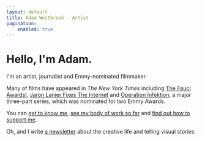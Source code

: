 ```yaml
---
layout: default
title: Adam Westbrook - Artist
pagination:
    enabled: true
---
```


# Hello, I'm Adam.

I'm an artist, journalist and Emmy-nominated filmmaker. 

Many of films have appeared in *The New York Times* including [The Fauci Awards!](https://www.nytimes.com/2020/11/25/opinion/fauci-public-health-awards.html), [Jaron Lanier Fixes The Internet](https://nytimes.com/datadignity) and [Operation Infektion](http://www.adamwestbrook.co.uk/operation-infektion/), a major three-part series, which was nominated for two Emmy Awards.

You can [get to know me](/story), [see my body of work so far](/films) and [find out how to support me](/support).

Oh, and I write [a newsletter](http://adamwestbrook.substack.com) about the creative life and telling visual stories.
